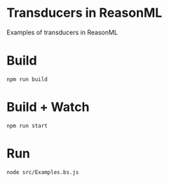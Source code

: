 # Transducers in ReasonML

Examples of transducers in ReasonML

# Build
```
npm run build
```

# Build + Watch
```
npm run start
```

# Run
```
node src/Examples.bs.js
```
